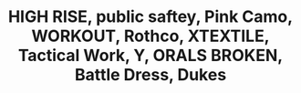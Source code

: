 ---
ee_id: '4479'
site: '1'
type: '2'
long_id: 2019-033 HIGH RISE, public saftey, Pink Camo, WORKOUT, Rothco, XTEXTILE,
  Tactical Work, Y, ORALS BRO
url: 2019-033-high-rise-public-saftey-pink-camo-workout-rothco-xtextile-tactical
title: HIGH RISE, public saftey, Pink Camo, WORKOUT, Rothco, XTEXTILE, Tactical Work,
  Y, ORALS BROKEN, Battle Dress, Dukes
year: '2019'
medium: IQDemy Premium UV ink on IKEA LINNMON table tops
commission:
dims:
pitch: Array of Ikea tables, done 4 show at Firstsite (orignially done as separate
  works, but smashed together onsite as 1 thing)
ps:
live_url:
related:
youtube:
imgs: firstsite-2019-05-db-da--Qitn.jpg
subheading:
display_year: '2019'
download:
add_credit:
add_credits:
related_code:
layout: things-i-made
---
